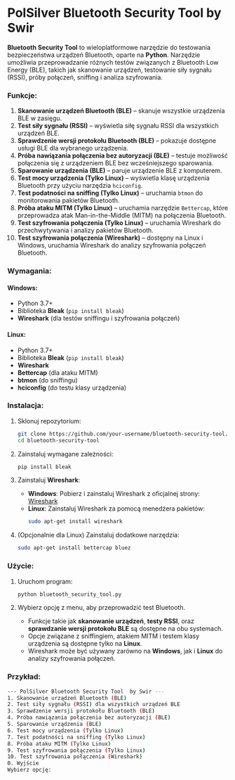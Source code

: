 # PolSilver Bluetooth Security Tool  by Swir

**Bluetooth Security Tool** to wieloplatformowe narzędzie do testowania bezpieczeństwa urządzeń Bluetooth, oparte na **Python**. Narzędzie umożliwia przeprowadzanie różnych testów związanych z Bluetooth Low Energy (BLE), takich jak skanowanie urządzeń, testowanie siły sygnału (RSSI), próby połączeń, sniffing i analiza szyfrowania. 

### Funkcje:

1. **Skanowanie urządzeń Bluetooth (BLE)** – skanuje wszystkie urządzenia BLE w zasięgu.
2. **Test siły sygnału (RSSI)** – wyświetla siłę sygnału RSSI dla wszystkich urządzeń BLE.
3. **Sprawdzenie wersji protokołu Bluetooth (BLE)** – pokazuje dostępne usługi BLE dla wybranego urządzenia.
4. **Próba nawiązania połączenia bez autoryzacji (BLE)** – testuje możliwość połączenia się z urządzeniem BLE bez wcześniejszego sparowania.
5. **Sparowanie urządzenia (BLE)** – paruje urządzenie BLE z komputerem.
6. **Test mocy urządzenia (Tylko Linux)** – wyświetla klasę urządzenia Bluetooth przy użyciu narzędzia `hciconfig`.
7. **Test podatności na sniffing (Tylko Linux)** – uruchamia `btmon` do monitorowania pakietów Bluetooth.
8. **Próba ataku MITM (Tylko Linux)** – uruchamia narzędzie `Bettercap`, które przeprowadza atak Man-in-the-Middle (MITM) na połączenia Bluetooth.
9. **Test szyfrowania połączenia (Tylko Linux)** – uruchamia Wireshark do przechwytywania i analizy pakietów Bluetooth.
10. **Test szyfrowania połączenia (Wireshark)** – dostępny na Linux i Windows, uruchamia Wireshark do analizy szyfrowania połączeń Bluetooth.

### Wymagania:

#### Windows:
- Python 3.7+
- Biblioteka **Bleak** (`pip install bleak`)
- **Wireshark** (dla testów sniffingu i szyfrowania połączeń)

#### Linux:
- Python 3.7+
- Biblioteka **Bleak** (`pip install bleak`)
- **Wireshark**
- **Bettercap** (dla ataku MITM)
- **btmon** (do sniffingu)
- **hciconfig** (do testu klasy urządzenia)

### Instalacja:

1. Sklonuj repozytorium:
    ```bash
    git clone https://github.com/your-username/bluetooth-security-tool.git
    cd bluetooth-security-tool
    ```

2. Zainstaluj wymagane zależności:
    ```bash
    pip install bleak
    ```

3. Zainstaluj **Wireshark**:
    - **Windows**: Pobierz i zainstaluj Wireshark z oficjalnej strony: [Wireshark](https://www.wireshark.org/)
    - **Linux**: Zainstaluj Wireshark za pomocą menedżera pakietów:
      ```bash
      sudo apt-get install wireshark
      ```

4. (Opcjonalnie dla Linux) Zainstaluj dodatkowe narzędzia:
    ```bash
    sudo apt-get install bettercap bluez
    ```

### Użycie:

1. Uruchom program:
    ```bash
    python bluetooth_security_tool.py
    ```

2. Wybierz opcję z menu, aby przeprowadzić test Bluetooth.

    - Funkcje takie jak **skanowanie urządzeń**, **testy RSSI**, oraz **sprawdzanie wersji protokołu BLE** są dostępne na obu systemach.
    - Opcje związane z sniffingiem, atakiem MITM i testem klasy urządzenia są dostępne tylko na **Linux**.
    - Wireshark może być używany zarówno na **Windows**, jak i **Linux** do analizy szyfrowania połączeń.

### Przykład:

```bash
--- PolSilver Bluetooth Security Tool  by Swir ---
1. Skanowanie urządzeń Bluetooth (BLE)
2. Test siły sygnału (RSSI) dla wszystkich urządzeń BLE
3. Sprawdzenie wersji protokołu Bluetooth (BLE)
4. Próba nawiązania połączenia bez autoryzacji (BLE)
5. Sparowanie urządzenia (BLE)
6. Test mocy urządzenia (Tylko Linux)
7. Test podatności na sniffing (Tylko Linux)
8. Próba ataku MITM (Tylko Linux)
9. Test szyfrowania połączenia (Tylko Linux)
10. Test szyfrowania połączenia (Wireshark)
0. Wyjście
Wybierz opcję: 
